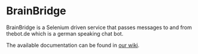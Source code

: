 # BrainBridge
 BrainBridge is a Selenium driven service that passes messages to and from thebot.de which is a german speaking chat bot.

The available documentation can be found in [our wiki](https://github.com/ZabuzaW/BrainBridge/wiki).
